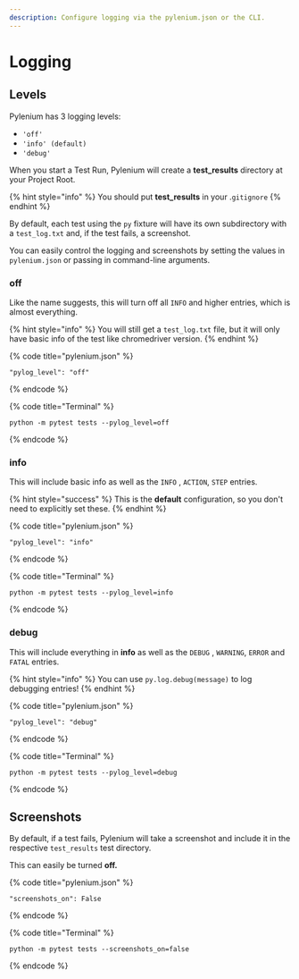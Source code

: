```yaml
---
description: Configure logging via the pylenium.json or the CLI.
---
```


# Logging

## Levels

Pylenium has 3 logging levels:

* `'off'`
* `'info' (default)`
* `'debug'`

When you start a Test Run, Pylenium will create a **test\_results** directory at your Project Root.

{% hint style="info" %}
You should put **test\_results** in your .`gitignore`
{% endhint %}

By default, each test using the `py` fixture will have its own subdirectory with a `test_log.txt` and, if the test fails, a screenshot.

You can easily control the logging and screenshots by setting the values in `pylenium.json` or passing in command-line arguments.

### off

Like the name suggests, this will turn off all `INFO` and higher entries, which is almost everything.

{% hint style="info" %}
You will still get a `test_log.txt` file, but it will only have basic info of the test like chromedriver version.
{% endhint %}

{% code title="pylenium.json" %}
```text
"pylog_level": "off"
```
{% endcode %}

{% code title="Terminal" %}
```text
python -m pytest tests --pylog_level=off
```
{% endcode %}

### info

This will include basic info as well as the `INFO` , `ACTION`, `STEP` entries.

{% hint style="success" %}
This is the **default** configuration, so you don't need to explicitly set these.
{% endhint %}

{% code title="pylenium.json" %}
```text
"pylog_level": "info"
```
{% endcode %}

{% code title="Terminal" %}
```text
python -m pytest tests --pylog_level=info
```
{% endcode %}

### debug

This will include everything in **info** as well as the `DEBUG` , `WARNING`, `ERROR` and `FATAL` entries.

{% hint style="info" %}
You can use `py.log.debug(message)` to log debugging entries!
{% endhint %}

{% code title="pylenium.json" %}
```text
"pylog_level": "debug"
```
{% endcode %}

{% code title="Terminal" %}
```text
python -m pytest tests --pylog_level=debug
```
{% endcode %}

## Screenshots

By default, if a test fails, Pylenium will take a screenshot and include it in the respective `test_results` test directory.

This can easily be turned **off.**

{% code title="pylenium.json" %}
```text
"screenshots_on": False
```
{% endcode %}

{% code title="Terminal" %}
```text
python -m pytest tests --screenshots_on=false
```
{% endcode %}

